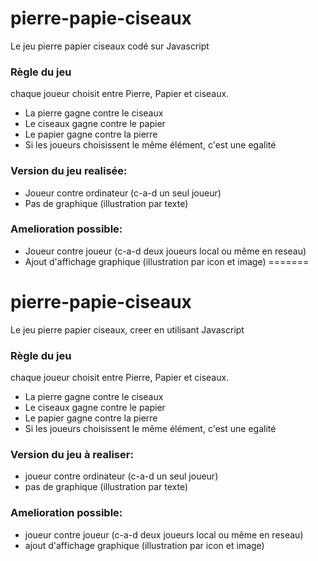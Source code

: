 # pierre-papie-ciseaux
Le jeu pierre papier ciseaux codé sur Javascript

### Règle du jeu
chaque joueur choisit entre Pierre, Papier et ciseaux.
- La pierre gagne contre le ciseaux
- Le ciseaux gagne contre le papier
- Le papier gagne contre la pierre
- Si les joueurs choisissent le même élément, c'est une egalité

### Version du jeu realisée:
- Joueur contre ordinateur (c-a-d un seul joueur)
- Pas de graphique (illustration par texte)

### Amelioration possible:
- Joueur contre joueur (c-a-d deux joueurs local ou même en reseau)
- Ajout d'affichage graphique (illustration par icon et image)
=======
# pierre-papie-ciseaux
Le jeu pierre papier ciseaux, creer en utilisant Javascript

### Règle du jeu
chaque joueur choisit entre Pierre, Papier et ciseaux.
- La pierre gagne contre le ciseaux
- Le ciseaux gagne contre le papier
- Le papier gagne contre la pierre
- Si les joueurs choisissent le même élément, c'est une egalité

### Version du jeu à realiser:
- joueur contre ordinateur (c-a-d un seul joueur)
- pas de graphique (illustration par texte)

### Amelioration possible:
- joueur contre joueur (c-a-d deux joueurs local ou même en reseau)
- ajout d'affichage graphique (illustration par icon et image)

